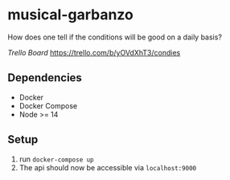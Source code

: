 # musical-garbanzo

How does one tell if the conditions will be good on a daily basis?

*Trello Board*
https://trello.com/b/yOVdXhT3/condies

## Dependencies
- Docker
- Docker Compose
- Node >= 14

## Setup
1. run `docker-compose up`
2. The api should now be accessible via `localhost:9000`